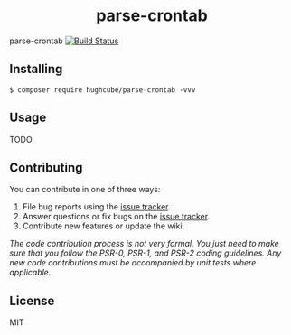 <h1 align="center"> parse-crontab </h1>

parse-crontab [![Build Status](https://travis-ci.com/hughcube/parse-crontab.svg?branch=master)](https://travis-ci.com/hughcube/parse-crontab)


## Installing

```shell
$ composer require hughcube/parse-crontab -vvv
```

## Usage

TODO

## Contributing

You can contribute in one of three ways:

1. File bug reports using the [issue tracker](https://github.com/hughcube/parse-crontab/issues).
2. Answer questions or fix bugs on the [issue tracker](https://github.com/hughcube/parse-crontab/issues).
3. Contribute new features or update the wiki.

_The code contribution process is not very formal. You just need to make sure that you follow the PSR-0, PSR-1, and PSR-2 coding guidelines. Any new code contributions must be accompanied by unit tests where applicable._

## License

MIT
